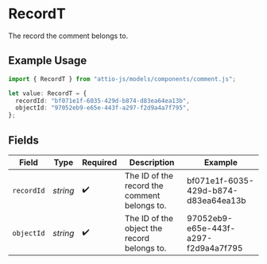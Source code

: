 # RecordT

The record the comment belongs to.

## Example Usage

```typescript
import { RecordT } from "attio-js/models/components/comment.js";

let value: RecordT = {
  recordId: "bf071e1f-6035-429d-b874-d83ea64ea13b",
  objectId: "97052eb9-e65e-443f-a297-f2d9a4a7f795",
};
```

## Fields

| Field                                        | Type                                         | Required                                     | Description                                  | Example                                      |
| -------------------------------------------- | -------------------------------------------- | -------------------------------------------- | -------------------------------------------- | -------------------------------------------- |
| `recordId`                                   | *string*                                     | :heavy_check_mark:                           | The ID of the record the comment belongs to. | bf071e1f-6035-429d-b874-d83ea64ea13b         |
| `objectId`                                   | *string*                                     | :heavy_check_mark:                           | The ID of the object the record belongs to.  | 97052eb9-e65e-443f-a297-f2d9a4a7f795         |